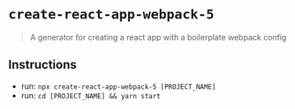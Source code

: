 # `create-react-app-webpack-5`

> A generator for creating a react app with a boilerplate webpack config

## Instructions

- run: `npx create-react-app-webpack-5 [PROJECT_NAME]`
- run: `cd [PROJECT_NAME] && yarn start`
